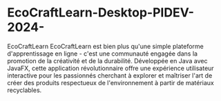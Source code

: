 # EcoCraftLearn-Desktop-PIDEV-2024-
EcoCraftLearn
EcoCraftLearn est bien plus qu'une simple plateforme d'apprentissage en ligne - c'est une communauté engagée dans la promotion de la créativité et de la durabilité. Développée en Java avec JavaFX, cette application révolutionnaire offre une expérience utilisateur interactive pour les passionnés cherchant à explorer et maîtriser l'art de créer des produits respectueux de l'environnement à partir de matériaux recyclables.
